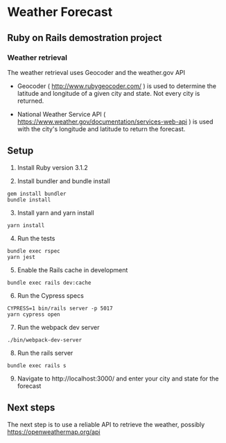 # Weather Forecast

## Ruby on Rails demostration project

### Weather retrieval

The weather retrieval uses Geocoder and the weather.gov API

* Geocoder ( http://www.rubygeocoder.com/ ) is used to determine the latitude and longitude of a given city and state. Not every city is returned.

* National Weather Service API ( https://www.weather.gov/documentation/services-web-api ) is used with the city's longitude and latitude to return the forecast.

## Setup

1. Install Ruby version 3.1.2

2. Install bundler and bundle install
```
gem install bundler
bundle install
```

3. Install yarn and yarn install
```
yarn install
```

4. Run the tests
```
bundle exec rspec
yarn jest
```

5. Enable the Rails cache in development
```
bundle exec rails dev:cache
```

6. Run the Cypress specs
```
CYPRESS=1 bin/rails server -p 5017
yarn cypress open
```

7. Run the webpack dev server
```
./bin/webpack-dev-server
```

8. Run the rails server
```
bundle exec rails s
```

9. Navigate to http://localhost:3000/ and enter your city and state for the forecast

## Next steps

The next step is to use a reliable API to retrieve the weather, possibly https://openweathermap.org/api